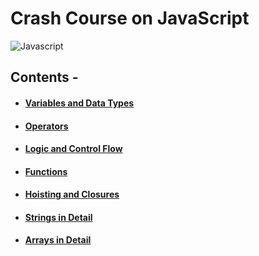 # Crash Course on JavaScript 

![Javascript](https://encrypted-tbn0.gstatic.com/images?q=tbn:ANd9GcRY_6xmpk2NCVs1LezEwt8U8UWIzp4NX5AFCw&usqp=CAU)

## Contents -

-   #### [Variables and Data Types](/1_variables_and_data_types/variablesDataTypes.md)
-   #### [Operators](/2_Operators/Operators.md)
-   #### [Logic and Control Flow](/3_Logic_and_Control_flow/LogicAndControlFlow.md)
-   #### [Functions](/4_Functions/Functions.md)
-   #### [Hoisting and Closures](/5_Hoisting_and_Closure/HoistingAndClosure.md)
-   #### [Strings in Detail](/6_Strings_in_detail/strings.md)
-   #### [Arrays in Detail](/7_Arrays_in_detail/Arrays.md)
